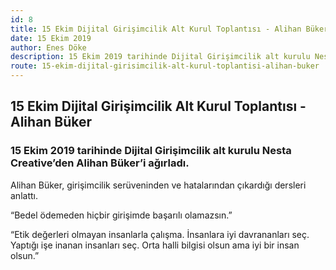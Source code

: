 ```yaml
---
id: 8
title: 15 Ekim Dijital Girişimcilik Alt Kurul Toplantısı - Alihan Büker
date: 15 Ekim 2019
author: Enes Döke
description: 15 Ekim 2019 tarihinde Dijital Girişimcilik alt kurulu Nesta Creative’den Alihan Büker’i ağırladı.
route: 15-ekim-dijital-girisimcilik-alt-kurul-toplantisi-alihan-buker
---
```

## 15 Ekim Dijital Girişimcilik Alt Kurul Toplantısı - Alihan Büker

### 15 Ekim 2019 tarihinde Dijital Girişimcilik alt kurulu Nesta Creative’den Alihan Büker’i ağırladı.

Alihan Büker, girişimcilik serüveninden ve hatalarından çıkardığı dersleri anlattı.

“Bedel ödemeden hiçbir girişimde başarılı olamazsın.”

“Etik değerleri olmayan insanlarla çalışma. İnsanlara iyi davrananları seç. Yaptığı işe inanan insanları seç. Orta halli bilgisi olsun ama iyi bir insan olsun.”